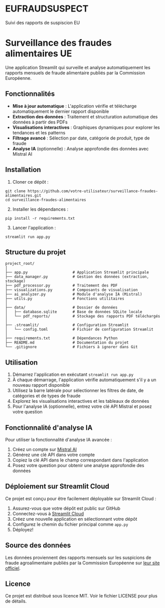 # EUFRAUDSUSPECT
Suivi des rapports de suspiscion EU
# Surveillance des fraudes alimentaires UE

Une application Streamlit qui surveille et analyse automatiquement les rapports mensuels de fraude alimentaire publiés par la Commission Européenne.

## Fonctionnalités

- **Mise à jour automatique** : L'application vérifie et télécharge automatiquement le dernier rapport disponible
- **Extraction des données** : Traitement et structuration automatique des données à partir des PDFs
- **Visualisations interactives** : Graphiques dynamiques pour explorer les tendances et les patterns
- **Filtrage avancé** : Sélection par date, catégorie de produit, type de fraude
- **Analyse IA** (optionnelle) : Analyse approfondie des données avec Mistral AI

## Installation

1. Cloner ce dépôt :
```
git clone https://github.com/votre-utilisateur/surveillance-fraudes-alimentaires.git
cd surveillance-fraudes-alimentaires
```

2. Installer les dépendances :
```
pip install -r requirements.txt
```

3. Lancer l'application :
```
streamlit run app.py
```

## Structure du projet

```
project_root/
│
├── app.py                    # Application Streamlit principale
├── data_manager.py           # Gestion des données (extraction, stockage)
├── pdf_processor.py          # Traitement des PDF
├── visualizations.py         # Composants de visualisation
├── ai_analyzer.py            # Module d'analyse IA (Mistral)
├── utils.py                  # Fonctions utilitaires
│
├── data/                     # Dossier de données
│   ├── database.sqlite       # Base de données SQLite locale
│   └── pdf_reports/          # Stockage des rapports PDF téléchargés
│
├── .streamlit/               # Configuration Streamlit
│   └── config.toml           # Fichier de configuration Streamlit
│
├── requirements.txt          # Dépendances Python
├── README.md                 # Documentation du projet
└── .gitignore                # Fichiers à ignorer dans Git
```

## Utilisation

1. Démarrez l'application en exécutant `streamlit run app.py`
2. À chaque démarrage, l'application vérifie automatiquement s'il y a un nouveau rapport disponible
3. Utilisez la barre latérale pour sélectionner les filtres de date, de catégories et de types de fraude
4. Explorez les visualisations interactives et les tableaux de données
5. Pour l'analyse IA (optionnelle), entrez votre clé API Mistral et posez votre question

## Fonctionnalité d'analyse IA

Pour utiliser la fonctionnalité d'analyse IA avancée :

1. Créez un compte sur [Mistral AI](https://console.mistral.ai/signup/)
2. Générez une clé API dans votre compte
3. Copiez la clé API dans le champ correspondant dans l'application
4. Posez votre question pour obtenir une analyse approfondie des données

## Déploiement sur Streamlit Cloud

Ce projet est conçu pour être facilement déployable sur Streamlit Cloud :

1. Assurez-vous que votre dépôt est public sur GitHub
2. Connectez-vous à [Streamlit Cloud](https://streamlit.io/cloud)
3. Créez une nouvelle application en sélectionnant votre dépôt
4. Configurez le chemin du fichier principal comme `app.py`
5. Déployez!

## Source des données

Les données proviennent des rapports mensuels sur les suspicions de fraude agroalimentaire publiés par la Commission Européenne sur [leur site officiel](https://food.ec.europa.eu/food-safety/acn/ffn-monthly_en).

## Licence

Ce projet est distribué sous licence MIT. Voir le fichier LICENSE pour plus de détails.
